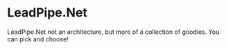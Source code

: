 # LeadPipe.Net

LeadPipe.Net not an architecture, but more of a collection of goodies. You can pick and choose!